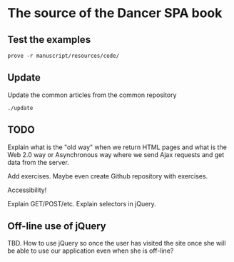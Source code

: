 # The source of the Dancer SPA book

## Test the examples

```
prove -r manuscript/resources/code/
```

## Update

Update the common articles from the common repository

```
./update
```

## TODO

Explain what is the "old way" when we return HTML pages and what is the Web 2.0 way or Asynchronous way where we send Ajax requests and get data
from the server.

Add exercises. Maybe even create Github repository with exercises.

Accessibility!

Explain GET/POST/etc.
Explain selectors in jQuery.

## Off-line use of jQuery

TBD.
How to use jQuery so once the user has visited the site once she will be able to use our application even when she is off-line?

